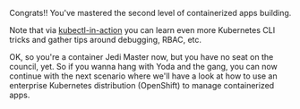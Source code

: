 Congrats!! You've mastered the second level of containerized apps building. 

Note that via [kubectl-in-action](http://mhausenblas.info/kubectl-in-action/) you can learn even more Kubernetes CLI tricks and gather tips around debugging, RBAC, etc.

OK, so you're a container Jedi Master now, but you have no seat on the council, yet. So if you wanna hang with Yoda and the gang, you can now continue with the next scenario where we'll have a look at how to use an enterprise Kubernetes distribution (OpenShift) to manage containerized apps.